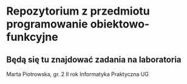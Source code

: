 # Repozytorium z przedmiotu programowanie obiektowo-funkcyjne
## Będą się tu znajdować zadania na laboratoria
Marta Piotrowska, gr. 2
II rok Informatyka Praktyczna UG
